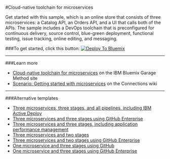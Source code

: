 #Cloud-native toolchain for microservices

Get started with this sample, which is an online store that consists of three microservices: a Catalog API, an Orders API, and a UI that calls both of the APIs. The sample includes a DevOps toolchain that is preconfigured for continuous delivery, source control, blue-green deployment, functional testing, issue tracking, online editing, and messaging. 

###To get started, click this button:
[![Deploy To Bluemix](https://bluemix.net/deploy/button.png)](https://daily-console.stage1.ng.bluemix.net/develop/setup/deploy/?repository=https%3A//github.com/ericsamuelsson/toolchain-demo.git)

---
###Learn more

* [Cloud-native toolchain for microservices](https://www.ibm.com/devops/method/toolchains/microservices_toolchain) on the IBM Bluemix Garage Method site
* [Scenario: Getting started with microservices](https://w3-connections.ibm.com/wikis/home?lang=en-us#!/wiki/W4e7425c664ea_4859_93fb_660b3ab8388b/page/February%20Scenarios%20%28InterConnect%20DEMO%29) on the Connections wiki


---

###Alternative templates

* [Three microservices, three stages, and all pipelines, including IBM Active Deploy](https://daily-console.stage1.ng.bluemix.net/devops/setup/deploy/?repository=https%3A//github.com/hmagph/otc-online-store-standard-full)
* [Three microservices and three stages using GitHub Enterprise](https://daily-console.stage1.ng.bluemix.net/devops/setup/deploy/?repository=https%3A//github.com/hmagph/otc-onlinestore-standard-ghe)
* [Three microservices and three stages, including application performance management](https://daily-console.stage1.ng.bluemix.net/devops/setup/deploy/?repository=https%3A//github.com/hmagph/otc-onlinestore-apm)
* [Three microservices and two stages](https://daily-console.stage1.ng.bluemix.net/devops/setup/deploy/?repository=https%3A//github.com/hmagph/otc-onlinestore-standard-2-stages)
* [Three microservices and two stages using GitHub Enterprise](https://daily-console.stage1.ng.bluemix.net/devops/setup/deploy/?repository=https%3A//github.com/hmagph/otc-onlinestore-standard-2-stages)
* [One microservice and three stages using GitHub](https://daily-console.stage1.ng.bluemix.net/devops/setup/deploy/?repository=https%3A//github.com/hmagph/otc-one-micro-standard)
* [One microservice and three stages using GitHub Enterprise](https://daily-console.stage1.ng.bluemix.net/devops/setup/deploy/?repository=https%3A//github.com/hmagph/otc-one-micro-standard-ghe)

